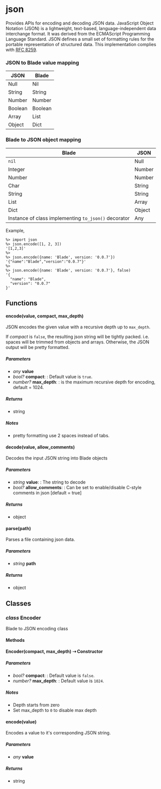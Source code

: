 # json
Provides APIs for encoding and decoding JSON data.
JavaScript Object Notation (JSON) is a lightweight, text-based,
language-independent data interchange format.  It was derived from
the ECMAScript Programming Language Standard.  JSON defines a small
set of formatting rules for the portable representation of structured
data.
This implementation complies with [RFC 8259](https://datatracker.ietf.org/doc/html/rfc8259).
### JSON to Blade value mapping
| JSON | Blade |
|------|-------|
| Null | Nil |
| String | String |
| Number | Number |
| Boolean | Boolean |
| Array | List |
| Object | Dict |
### Blade to JSON object mapping
| Blade | JSON |
|-------|------|
| `nil` | Null |
| Integer | Number |
| Number | Number |
| Char | String |
| String | String |
| List | Array |
| Dict | Object |
| Instance of class implementing `to_json()` decorator | Any |
Example,
```blade-repl
%> import json
%> json.encode([1, 2, 3])
'[1,2,3]'
%>
%> json.encode({name: 'Blade', version: '0.0.7'})
'{"name":"Blade","version":"0.0.7"}'
%>
%> json.encode({name: 'Blade', version: '0.0.7'}, false)
'{
  "name": "Blade",
  "version": "0.0.7"
}'
```

## Functions

#### encode(value, compact, max_depth)

JSON encodes the given value with a recursive depth up to `max_depth`.

If _compact_ is `false`, the resulting json string will be 
tightly packed. i.e. spaces will be trimmed from objects and arrays. Otherwise, 
the JSON output will be pretty formatted.

##### Parameters

- _any_ **value**
- _bool?_ **compact**: : Default value is `true`.
- _number?_ **max_depth**: : is the maximum recursive depth for encoding, default = 1024.

##### Returns

- string
##### Notes

- pretty formatting use 2 spaces instead of tabs.



#### decode(value, allow_comments)

Decodes the input JSON string into Blade objects

##### Parameters

- _string_ **value**: : The string to decode
- _bool?_ **allow_comments**: : Can be set to enable/disable C-style comments in json [default = true]

##### Returns

- object



#### parse(path)

Parses a file containing json data.

##### Parameters

- _string_ **path**

##### Returns

- object



## Classes

### _class_ Encoder

Blade to JSON encoding class

#### Methods

#### Encoder(compact, max_depth) &#8674; Constructor



##### Parameters

- _bool?_ **compact**: : Default value is `false`.
- _number?_ **max_depth**: : Default value is `1024`.

##### Notes

- Depth starts from zero
- Set max_depth to `0` to disable max depth

#### encode(value)

Encodes a value to it's corresponding JSON string.

##### Parameters

- _any_ **value**

##### Returns

- string



